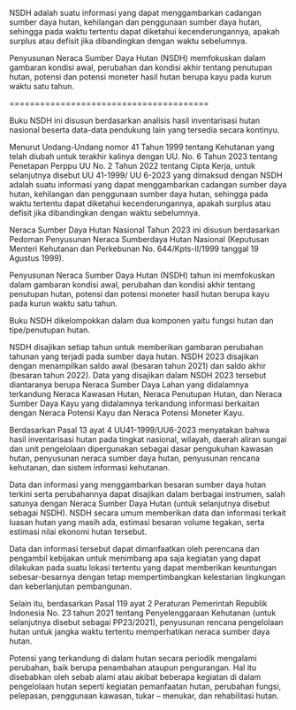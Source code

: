  NSDH adalah suatu informasi yang dapat menggambarkan cadangan sumber daya hutan, kehilangan dan penggunaan sumber daya hutan, sehingga pada waktu tertentu dapat diketahui kecenderungannya, apakah surplus atau defisit jika dibandingkan dengan waktu sebelumnya.

Penyusunan Neraca Sumber Daya Hutan (NSDH) memfokuskan dalam gambaran kondisi awal, perubahan dan kondisi akhir tentang penutupan hutan, potensi dan potensi moneter hasil hutan berupa kayu pada kurun waktu satu tahun.

=======================================

Buku NSDH ini disusun berdasarkan analisis hasil inventarisasi hutan nasional beserta data-data pendukung lain yang tersedia secara kontinyu. 

Menurut Undang-Undang nomor 41 Tahun 1999 tentang Kehutanan yang telah diubah untuk terakhir kalinya dengan UU. No. 6 Tahun 2023 tentang Penetapan Perppu UU No. 2 Tahun 2022 tentang Cipta Kerja, untuk selanjutnya disebut UU 41-1999/ UU 6-2023 yang dimaksud dengan NSDH adalah suatu informasi yang dapat menggambarkan cadangan sumber daya hutan, kehilangan dan penggunaan sumber daya hutan, sehingga pada waktu tertentu dapat diketahui kecenderungannya, apakah surplus atau defisit jika dibandingkan dengan waktu sebelumnya.

Neraca Sumber Daya Hutan Nasional Tahun 2023 ini disusun berdasarkan Pedoman Penyusunan Neraca Sumberdaya Hutan Nasional (Keputusan Menteri Kehutanan dan Perkebunan No. 644/Kpts-II/1999 tanggal 19 Agustus 1999). 

Penyusunan Neraca Sumber Daya Hutan (NSDH) tahun ini memfokuskan dalam gambaran kondisi awal, perubahan dan kondisi akhir tentang penutupan hutan, potensi dan potensi moneter hasil hutan berupa kayu pada kurun waktu satu tahun.

Buku NSDH dikelompokkan dalam dua komponen yaitu fungsi hutan dan tipe/penutupan hutan.

NSDH disajikan setiap tahun untuk memberikan gambaran perubahan tahunan yang terjadi pada sumber daya hutan. NSDH 2023 disajikan dengan menampilkan saldo awal (besaran tahun 2021) dan saldo akhir (besaran tahun 2022). Data yang disajikan dalam NSDH 2023 tersebut diantaranya berupa Neraca Sumber Daya Lahan yang didalamnya terkandung Neraca Kawasan Hutan, Neraca Penutupan Hutan, dan Neraca Sumber Daya Kayu yang didalamnya terkandung informasi berkaitan dengan Neraca Potensi Kayu dan Neraca Potensi Moneter Kayu.

Berdasarkan Pasal 13 ayat 4 UU41-1999/UU6-2023 menyatakan bahwa hasil inventarisasi hutan pada tingkat nasional, wilayah, daerah aliran sungai dan unit pengelolaan dipergunakan sebagai dasar pengukuhan kawasan hutan, penyusunan neraca sumber daya hutan, penyusunan rencana kehutanan, dan sistem informasi kehutanan. 

Data dan informasi yang menggambarkan besaran sumber daya hutan terkini serta perubahannya dapat disajikan dalam berbagai instrumen, salah satunya dengan Neraca Sumber Daya Hutan (untuk selanjutnya disebut sebagai NSDH). NSDH secara umum memberikan data dan informasi terkait luasan hutan yang masih ada, estimasi besaran volume tegakan, serta estimasi nilai ekonomi hutan tersebut. 

Data dan informasi tersebut dapat dimanfaatkan oleh perencana dan pengambil kebijakan untuk menimbang apa saja kegiatan yang dapat dilakukan pada suatu lokasi tertentu yang dapat memberikan keuntungan sebesar-besarnya dengan tetap mempertimbangkan kelestarian lingkungan dan keberlanjutan pembangunan.

Selain itu, berdasarkan Pasal 119 ayat 2 Peraturan Pemerintah Republik Indonesia No. 23 tahun 2021 tentang Penyelenggaraan Kehutanan (untuk selanjutnya disebut sebagai PP23/2021), penyusunan rencana pengelolaan hutan untuk jangka waktu tertentu memperhatikan neraca sumber daya hutan.

Potensi yang terkandung di dalam hutan secara periodik mengalami perubahan, baik berupa penambahan ataupun pengurangan. Hal itu disebabkan oleh sebab alami atau akibat beberapa kegiatan di dalam pengelolaan hutan seperti kegiatan pemanfaatan hutan, perubahan fungsi, pelepasan, penggunaan kawasan, tukar – menukar, dan rehabilitasi hutan.